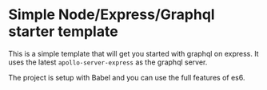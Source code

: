 # Simple Node/Express/Graphql starter template

This is a simple template that will get you started with graphql on express. It uses the latest `apollo-server-express` as the graphql server.

The project is setup with Babel and you can use the full features of es6.
